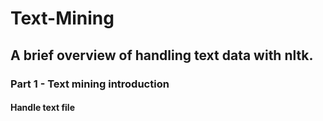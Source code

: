 # Text-Mining
## A brief overview of handling text data with nltk.

### Part 1 - Text mining introduction
#### Handle text file
